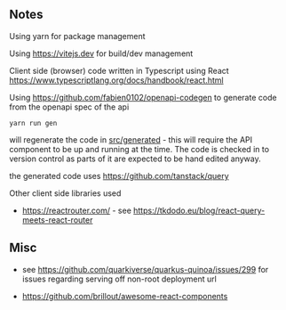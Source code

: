 Notes
-----

Using yarn for package management

Using https://vitejs.dev for build/dev management

Client side (browser) code written in Typescript using React https://www.typescriptlang.org/docs/handbook/react.html

Using https://github.com/fabien0102/openapi-codegen to generate code from the openapi spec of the api

```shell
yarn run gen
```
will regenerate the code in [src/generated](src/generated) - this will require the API component to be up and running at the time. The code is checked in to version control as parts of it are expected to be hand edited anyway.


the generated code uses https://github.com/tanstack/query

Other client side libraries used

* https://reactrouter.com/ - see https://tkdodo.eu/blog/react-query-meets-react-router

## Misc

* see https://github.com/quarkiverse/quarkus-quinoa/issues/299 for issues regarding serving 
off non-root deployment url

* https://github.com/brillout/awesome-react-components 


